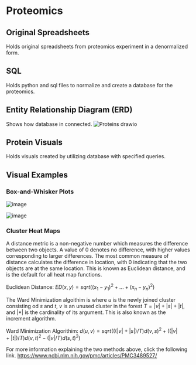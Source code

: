 # Proteomics

## Original Spreadsheets
Holds original spreadsheets from proteomics experiment in a denormalized form. 

## SQL
Holds python and sql files to normalize and create a database for the proteomics.

## Entity Relationship Diagram (ERD)
Shows how database in connected.
![Proteins drawio](https://user-images.githubusercontent.com/104226913/212421498-6ed8f493-d52d-44bb-bf12-65cb74003b9f.png)

## Protein Visuals
Holds visuals created by utilizing database with specified queries.

## Visual Examples

### Box-and-Whisker Plots
![image](https://user-images.githubusercontent.com/104226913/212423238-197afc48-8b81-4db7-9c8b-f5f9c7b1ef2a.png)

![image](https://user-images.githubusercontent.com/104226913/212423256-9861cdf9-c313-411c-9190-1d71e95bf4ec.png)

### Cluster Heat Maps
A distance metric is a non-negative number which measures the difference between two objects. A value of 0 denotes no difference, with higher values corresponding to larger differences. The most common measure of distance calculates the difference in location, with 0 indicating that the two objects are at the same location. This is known as Euclidean distance, and is the default for all heat map functions.

Euclidean Distance: $ED(x,y) = sqrt((x_1 - y_1)^2 + ... + (x_n - y_n)^2)$

The Ward Minimization algoithim is where $u$ is the newly joined cluster consisting od $s$ and $t$, $v$ is an unused cluster in the forest $T = |v| + |s| + |t|$, and $| * |$ is the cardinality of its argument. This is also known as the increment algorithm. 

Ward Minimization Algorithim: $d(u, v) = sqrt( ((|v|+|s|)/T)d(v,s)^2 + ((|v|+|t|)/T)d(v,t)^2 - (|v|/T)d(s,t)^2)$

For more information explaining the two methods above, click the following link. https://www.ncbi.nlm.nih.gov/pmc/articles/PMC3489527/
